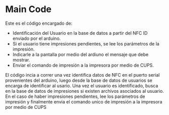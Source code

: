 # Main Code

Este es el código encargado de:
  - Identificación del Usuario en la base de datos a partir del NFC ID enviado por el arduino.
  - Si el usuario tiene impresiones pendientes, se lee los parámetros de la impresión.
  - Indicarle a la pantalla por medio del ardiuno el mensaje que debe mostrar.
  - Enviar el comando de impresión a la impresora por medio de CUPS.
  
 El código incia a correr una vez identifica datos de NFC en el puerto serial provenientes del arduino, luego desde la base de datos de usuarios se encarga de identificar al usario. Una vez el usuario es identificado, busca en la base de datos de impresiones si existen archivos asociados al usuario. En el caso de haber impresiones pendientes, lee los parámetros de impresión y finalmente envia el comando unico de impresión a la impresora por medio de CUPS
